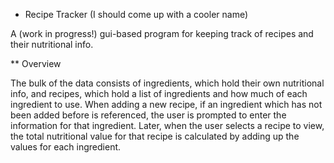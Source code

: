 * Recipe Tracker (I should come up with a cooler name)

A (work in progress!) gui-based program for keeping track of recipes and their nutritional info.

** Overview

The bulk of the data consists of ingredients, which hold their own nutritional info, and recipes, which
hold a list of ingredients and how much of each ingredient to use. When adding a new recipe, if 
an ingredient which has not been added before is referenced, the user is prompted to enter the
information for that ingredient. Later, when the user selects a recipe to view, the total nutritional value
for that recipe is calculated by adding up the values for each ingredient.

